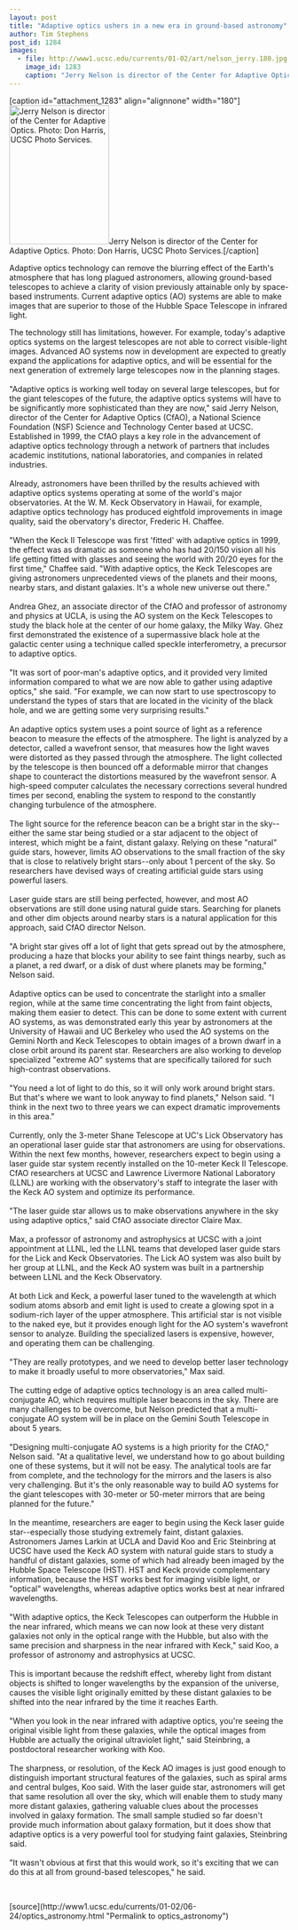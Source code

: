 ```yaml
---
layout: post
title: "Adaptive optics ushers in a new era in ground-based astronomy"
author: Tim Stephens
post_id: 1284
images:
  - file: http://www1.ucsc.edu/currents/01-02/art/nelson_jerry.180.jpg
    image_id: 1283
    caption: "Jerry Nelson is director of the Center for Adaptive Optics. Photo: Don Harris, UCSC Photo Services."
---
```


[caption id="attachment_1283" align="alignnone" width="180"]<a href="http://localhost/mysite/wp-content/uploads/2002/06/nelson_jerry.180.jpg"><img class="size-full wp-image-1283" src="http://localhost/mysite/wp-content/uploads/2002/06/nelson_jerry.180.jpg" alt="Jerry Nelson is director of the Center for Adaptive Optics. Photo: Don Harris, UCSC Photo Services." width="180" height="250" /></a>Jerry Nelson is director of the Center for Adaptive Optics. Photo: Don Harris, UCSC Photo Services.[/caption]
<p>
  Adaptive optics technology can remove the blurring effect of the Earth's atmosphere that has long plagued astronomers, allowing ground-based telescopes to achieve a clarity of vision previously attainable only by space-based instruments. Current adaptive optics (AO) systems are able to make images that are superior to those of the Hubble Space Telescope in infrared light.
</p>The technology still has limitations, however. For example, today's adaptive optics systems on the largest telescopes are not able to correct visible-light images. Advanced AO systems now in development are expected to greatly expand the applications for adaptive optics, and will be essential for the next generation of extremely large telescopes now in the planning stages.<br>
<br>
"Adaptive optics is working well today on several large telescopes, but for the giant telescopes of the future, the adaptive optics systems will have to be significantly more sophisticated than they are now," said Jerry Nelson, director of the Center for Adaptive Optics (CfAO), a National Science Foundation (NSF) Science and Technology Center based at UCSC. Established in 1999, the CfAO plays a key role in the advancement of adaptive optics technology through a network of partners that includes academic institutions, national laboratories, and companies in related industries.<br>
<br>
Already, astronomers have been thrilled by the results achieved with adaptive optics systems operating at some of the world's major observatories. At the W. M. Keck Observatory in Hawaii, for example, adaptive optics technology has produced eightfold improvements in image quality, said the obervatory's director, Frederic H. Chaffee.<br>
<br>
"When the Keck II Telescope was first 'fitted' with adaptive optics in 1999, the effect was as dramatic as someone who has had 20/150 vision all his life getting fitted with glasses and seeing the world with 20/20 eyes for the first time," Chaffee said. "With adaptive optics, the Keck Telescopes are giving astronomers unprecedented views of the planets and their moons, nearby stars, and distant galaxies. It's a whole new universe out there."<br>
<br>
Andrea Ghez, an associate director of the CfAO and professor of astronomy and physics at UCLA, is using the AO system on the Keck Telescopes to study the black hole at the center of our home galaxy, the Milky Way. Ghez first demonstrated the existence of a supermassive black hole at the galactic center using a technique called speckle interferometry, a precursor to adaptive optics.<br>
<br>
"It was sort of poor-man's adaptive optics, and it provided very limited information compared to what we are now able to gather using adaptive optics," she said. "For example, we can now start to use spectroscopy to understand the types of stars that are located in the vicinity of the black hole, and we are getting some very surprising results."<br>
<br>
An adaptive optics system uses a point source of light as a reference beacon to measure the effects of the atmosphere. The light is analyzed by a detector, called a wavefront sensor, that measures how the light waves were distorted as they passed through the atmosphere. The light collected by the telescope is then bounced off a deformable mirror that changes shape to counteract the distortions measured by the wavefront sensor. A high-speed computer calculates the necessary corrections several hundred times per second, enabling the system to respond to the constantly changing turbulence of the atmosphere.<br>
<br>
The light source for the reference beacon can be a bright star in the sky--either the same star being studied or a star adjacent to the object of interest, which might be a faint, distant galaxy. Relying on these "natural" guide stars, however, limits AO observations to the small fraction of the sky that is close to relatively bright stars--only about 1 percent of the sky. So researchers have devised ways of creating artificial guide stars using powerful lasers.<br>
<br>
Laser guide stars are still being perfected, however, and most AO observations are still done using natural guide stars. Searching for planets and other dim objects around nearby stars is a natural application for this approach, said CfAO director Nelson.<br>
<br>
"A bright star gives off a lot of light that gets spread out by the atmosphere, producing a haze that blocks your ability to see faint things nearby, such as a planet, a red dwarf, or a disk of dust where planets may be forming," Nelson said.<br>
<br>
Adaptive optics can be used to concentrate the starlight into a smaller region, while at the same time concentrating the light from faint objects, making them easier to detect. This can be done to some extent with current AO systems, as was demonstrated early this year by astronomers at the University of Hawaii and UC Berkeley who used the AO systems on the Gemini North and Keck Telescopes to obtain images of a brown dwarf in a close orbit around its parent star. Researchers are also working to develop specialized "extreme AO" systems that are specifically tailored for such high-contrast observations.<br>
<br>
"You need a lot of light to do this, so it will only work around bright stars. But that's where we want to look anyway to find planets," Nelson said. "I think in the next two to three years we can expect dramatic improvements in this area."<br>
<br>
Currently, only the 3-meter Shane Telescope at UC's Lick Observatory has an operational laser guide star that astronomers are using for observations. Within the next few months, however, researchers expect to begin using a laser guide star system recently installed on the 10-meter Keck II Telescope. CfAO researchers at UCSC and Lawrence Livermore National Laboratory (LLNL) are working with the observatory's staff to integrate the laser with the Keck AO system and optimize its performance.<br>
<br>
"The laser guide star allows us to make observations anywhere in the sky using adaptive optics," said CfAO associate director Claire Max.<br>
<br>
Max, a professor of astronomy and astrophysics at UCSC with a joint appointment at LLNL, led the LLNL teams that developed laser guide stars for the Lick and Keck Observatories. The Lick AO system was also built by her group at LLNL, and the Keck AO system was built in a partnership between LLNL and the Keck Observatory.<br>
<br>
At both Lick and Keck, a powerful laser tuned to the wavelength at which sodium atoms absorb and emit light is used to create a glowing spot in a sodium-rich layer of the upper atmosphere. This artificial star is not visible to the naked eye, but it provides enough light for the AO system's wavefront sensor to analyze. Building the specialized lasers is expensive, however, and operating them can be challenging.<br>
<br>
"They are really prototypes, and we need to develop better laser technology to make it broadly useful to more observatories," Max said.<br>
<br>
The cutting edge of adaptive optics technology is an area called multi-conjugate AO, which requires multiple laser beacons in the sky. There are many challenges to be overcome, but Nelson predicted that a multi-conjugate AO system will be in place on the Gemini South Telescope in about 5 years.<br>
<br>
"Designing multi-conjugate AO systems is a high priority for the CfAO," Nelson said. "At a qualitative level, we understand how to go about building one of these systems, but it will not be easy. The analytical tools are far from complete, and the technology for the mirrors and the lasers is also very challenging. But it's the only reasonable way to build AO systems for the giant telescopes with 30-meter or 50-meter mirrors that are being planned for the future."<br>
<br>
In the meantime, researchers are eager to begin using the Keck laser guide star--especially those studying extremely faint, distant galaxies. Astronomers James Larkin at UCLA and David Koo and Eric Steinbring at UCSC have used the Keck AO system with natural guide stars to study a handful of distant galaxies, some of which had already been imaged by the Hubble Space Telescope (HST). HST and Keck provide complementary information, because the HST works best for imaging visible light, or "optical" wavelengths, whereas adaptive optics works best at near infrared wavelengths.<br>
<br>
"With adaptive optics, the Keck Telescopes can outperform the Hubble in the near infrared, which means we can now look at these very distant galaxies not only in the optical range with the Hubble, but also with the same precision and sharpness in the near infrared with Keck," said Koo, a professor of astronomy and astrophysics at UCSC.<br>
<br>
This is important because the redshift effect, whereby light from distant objects is shifted to longer wavelengths by the expansion of the universe, causes the visible light originally emitted by these distant galaxies to be shifted into the near infrared by the time it reaches Earth.<br>
<br>
"When you look in the near infrared with adaptive optics, you're seeing the original visible light from these galaxies, while the optical images from Hubble are actually the original ultraviolet light," said Steinbring, a postdoctoral researcher working with Koo.<br>
<br>
The sharpness, or resolution, of the Keck AO images is just good enough to distinguish important structural features of the galaxies, such as spiral arms and central bulges, Koo said. With the laser guide star, astronomers will get that same resolution all over the sky, which will enable them to study many more distant galaxies, gathering valuable clues about the processes involved in galaxy formation. The small sample studied so far doesn't provide much information about galaxy formation, but it does show that adaptive optics is a very powerful tool for studying faint galaxies, Steinbring said.<br>
<br>
"It wasn't obvious at first that this would work, so it's exciting that we can do this at all from ground-based telescopes," he said.
<p>
  <br>

</p>
<p>

</p>
[source](http://www1.ucsc.edu/currents/01-02/06-24/optics_astronomy.html "Permalink to optics_astronomy")

